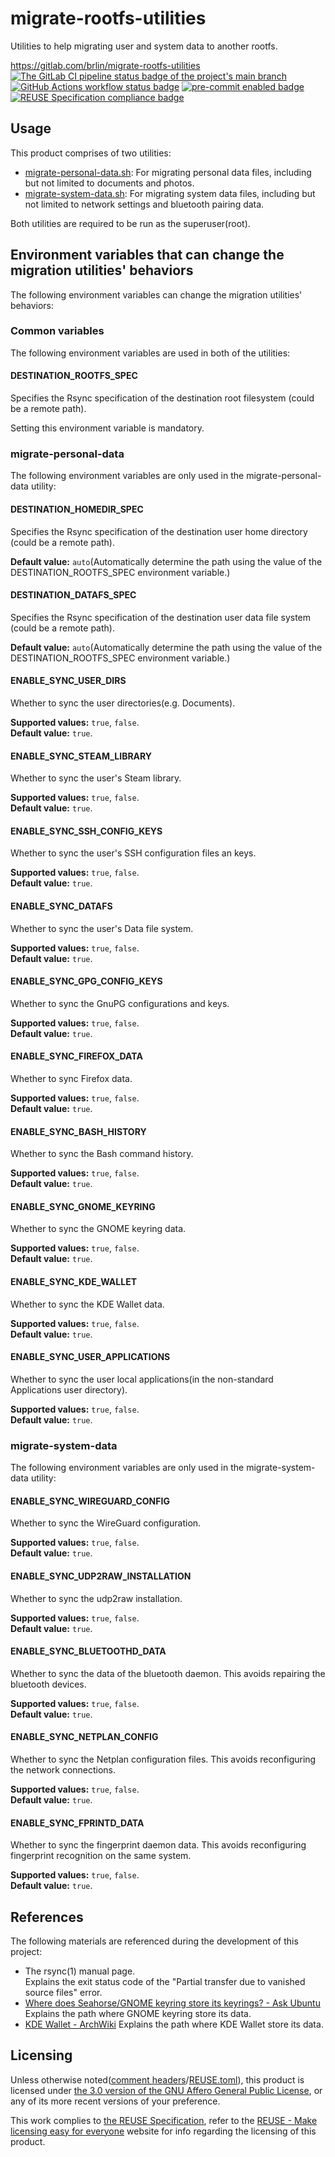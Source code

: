 # migrate-rootfs-utilities

Utilities to help migrating user and system data to another rootfs.

<https://gitlab.com/brlin/migrate-rootfs-utilities>  
[![The GitLab CI pipeline status badge of the project's `main` branch](https://gitlab.com/brlin/migrate-rootfs-utilities/badges/main/pipeline.svg?ignore_skipped=true "Click here to check out the comprehensive status of the GitLab CI pipelines")](https://gitlab.com/brlin/migrate-rootfs-utilities/-/pipelines) [![GitHub Actions workflow status badge](https://github.com/brlin-tw/migrate-rootfs-utilities/actions/workflows/check-potential-problems.yml/badge.svg "GitHub Actions workflow status")](https://github.com/brlin-tw/migrate-rootfs-utilities/actions/workflows/check-potential-problems.yml) [![pre-commit enabled badge](https://img.shields.io/badge/pre--commit-enabled-brightgreen?logo=pre-commit&logoColor=white "This project uses pre-commit to check potential problems")](https://pre-commit.com/) [![REUSE Specification compliance badge](https://api.reuse.software/badge/gitlab.com/brlin/migrate-rootfs-utilities "This project complies to the REUSE specification to decrease software licensing costs")](https://api.reuse.software/info/gitlab.com/brlin/migrate-rootfs-utilities)

## Usage

This product comprises of two utilities:

* [migrate-personal-data.sh](migrate-personal-data.sh): For migrating personal data files, including but not limited to documents and photos.
* [migrate-system-data.sh](migrate-system-data.sh): For migrating system data files, including but not limited to network settings and bluetooth pairing data.

Both utilities are required to be run as the superuser(root).

## Environment variables that can change the migration utilities' behaviors

The following environment variables can change the migration utilities' behaviors:

### Common variables

The following environment variables are used in both of the utilities:

#### DESTINATION_ROOTFS_SPEC

Specifies the Rsync specification of the destination root filesystem (could be a remote path).

Setting this environment variable is mandatory.

### migrate-personal-data

The following environment variables are only used in the migrate-personal-data utility:

#### DESTINATION_HOMEDIR_SPEC

Specifies the Rsync specification of the destination user home directory (could be a remote path).

**Default value:** `auto`(Automatically determine the path using the value of the DESTINATION_ROOTFS_SPEC environment variable.)

#### DESTINATION_DATAFS_SPEC

Specifies the Rsync specification of the destination user data file system (could be a remote path).

**Default value:** `auto`(Automatically determine the path using the value of the DESTINATION_ROOTFS_SPEC environment variable.)

#### ENABLE_SYNC_USER_DIRS

Whether to sync the user directories(e.g. Documents).

**Supported values:** `true`, `false`.  
**Default value:** `true`.

#### ENABLE_SYNC_STEAM_LIBRARY

Whether to sync the user's Steam library.

**Supported values:** `true`, `false`.  
**Default value:** `true`.

#### ENABLE_SYNC_SSH_CONFIG_KEYS

Whether to sync the user's SSH configuration files an keys.

**Supported values:** `true`, `false`.  
**Default value:** `true`.

#### ENABLE_SYNC_DATAFS

Whether to sync the user's Data file system.

**Supported values:** `true`, `false`.  
**Default value:** `true`.

#### ENABLE_SYNC_GPG_CONFIG_KEYS

Whether to sync the GnuPG configurations and keys.

**Supported values:** `true`, `false`.  
**Default value:** `true`.

#### ENABLE_SYNC_FIREFOX_DATA

Whether to sync Firefox data.

**Supported values:** `true`, `false`.  
**Default value:** `true`.

#### ENABLE_SYNC_BASH_HISTORY

Whether to sync the Bash command history.

**Supported values:** `true`, `false`.  
**Default value:** `true`.

#### ENABLE_SYNC_GNOME_KEYRING

Whether to sync the GNOME keyring data.

**Supported values:** `true`, `false`.  
**Default value:** `true`.

#### ENABLE_SYNC_KDE_WALLET

Whether to sync the KDE Wallet data.

**Supported values:** `true`, `false`.  
**Default value:** `true`.

#### ENABLE_SYNC_USER_APPLICATIONS

Whether to sync the user local applications(in the non-standard Applications user directory).

**Supported values:** `true`, `false`.  
**Default value:** `true`.

### migrate-system-data

The following environment variables are only used in the migrate-system-data utility:

#### ENABLE_SYNC_WIREGUARD_CONFIG

Whether to sync the WireGuard configuration.

**Supported values:** `true`, `false`.  
**Default value:** `true`.

#### ENABLE_SYNC_UDP2RAW_INSTALLATION

Whether to sync the udp2raw installation.

**Supported values:** `true`, `false`.  
**Default value:** `true`.

#### ENABLE_SYNC_BLUETOOTHD_DATA

Whether to sync the data of the bluetooth daemon.  This avoids repairing the bluetooth devices.

**Supported values:** `true`, `false`.  
**Default value:** `true`.

#### ENABLE_SYNC_NETPLAN_CONFIG

Whether to sync the Netplan configuration files.  This avoids reconfiguring the network connections.

**Supported values:** `true`, `false`.  
**Default value:** `true`.

#### ENABLE_SYNC_FPRINTD_DATA

Whether to sync the fingerprint daemon data.  This avoids reconfiguring fingerprint recognition on the same system.

**Supported values:** `true`, `false`.  
**Default value:** `true`.

## References

The following materials are referenced during the development of this project:

* The rsync(1) manual page.  
  Explains the exit status code of the "Partial transfer due to vanished source files" error.
* [Where does Seahorse/GNOME keyring store its keyrings? - Ask Ubuntu](https://askubuntu.com/questions/96798/where-does-seahorse-gnome-keyring-store-its-keyrings)  
  Explains the path where GNOME keyring store its data.
* [KDE Wallet - ArchWiki](https://wiki.archlinux.org/title/KDE_Wallet)
  Explains the path where KDE Wallet store its data.

## Licensing

Unless otherwise noted([comment headers](https://reuse.software/spec-3.3/#comment-headers)/[REUSE.toml](https://reuse.software/spec-3.3/#reusetoml)), this product is licensed under [the 3.0 version of the GNU Affero General Public License](https://www.gnu.org/licenses/agpl-3.0.html), or any of its more recent versions of your preference.

This work complies to [the REUSE Specification](https://reuse.software/spec/), refer to the [REUSE - Make licensing easy for everyone](https://reuse.software/) website for info regarding the licensing of this product.
